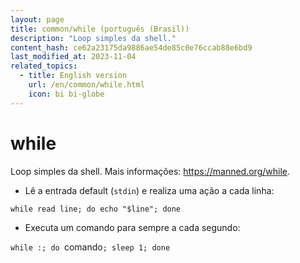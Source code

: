 ```yaml
---
layout: page
title: common/while (português (Brasil))
description: "Loop simples da shell."
content_hash: ce62a23175da9886ae54de85c0e76ccab88e6bd9
last_modified_at: 2023-11-04
related_topics:
  - title: English version
    url: /en/common/while.html
    icon: bi bi-globe
---
```

# while

Loop simples da shell.
Mais informações: <https://manned.org/while>.

- Lê a entrada default (`stdin`) e realiza uma ação a cada linha:

`while read line; do echo "$line"; done`

- Executa um comando para sempre a cada segundo:

`while :; do `<span class="tldr-var badge badge-pill bg-dark-lm bg-white-dm text-white-lm text-dark-dm font-weight-bold">comando</span>`; sleep 1; done`
